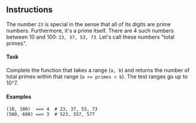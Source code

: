## Instructions

The number `23` is special in the sense that all of its digits are prime numbers. 
Furthermore, it's a prime itself. There are 4 such numbers between 10 and 100: 
`23, 37, 53, 73`. Let's call these numbers "total primes".

#### Task

Complete the function that takes a range (`a, b`) and returns the number of 
total primes within that range (`a <= primes < b`). The test ranges go up to 
10^7.

#### Examples
```
(10, 100)  ==> 4  # 23, 37, 53, 73
(500, 600) ==> 3  # 523, 557, 577
```